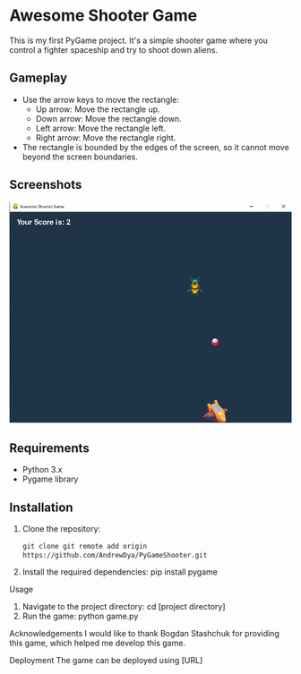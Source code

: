 # Awesome Shooter Game

This is my first PyGame project. It's a simple shooter game where you control a
fighter spaceship and try to shoot down aliens.

## Gameplay

- Use the arrow keys to move the rectangle:
    - Up arrow: Move the rectangle up.
    - Down arrow: Move the rectangle down.
    - Left arrow: Move the rectangle left.
    - Right arrow: Move the rectangle right.
- The rectangle is bounded by the edges of the screen, so it cannot move beyond
  the screen boundaries.

## Screenshots

![Screenshot](/images/Screen.jpg)

## Requirements

- Python 3.x
- Pygame library

## Installation

1. Clone the repository:
   ```shell
   git clone git remote add origin https://github.com/AndrewDya/PyGameShooter.git

2. Install the required dependencies:
   pip install pygame

Usage

1. Navigate to the project directory:
   cd [project directory]
2. Run the game:
   python game.py

Acknowledgements
I would like to thank Bogdan Stashchuk for providing this game,
which helped me develop this game.

Deployment
The game can be deployed using [URL]